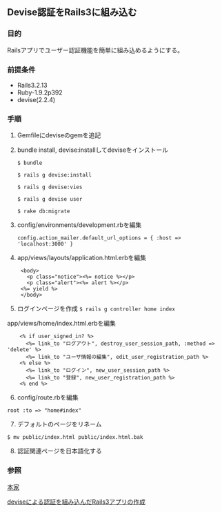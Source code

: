 ## Devise認証をRails3に組み込む
### 目的
Railsアプリでユーザー認証機能を簡単に組み込めるようにする。

### 前提条件
* Rails3.2.13
* Ruby-1.9.2p392
* devise(2.2.4)

### 手順
1. Gemfileにdeviseのgemを追記

2. bundle install, devise:installしてdeviseをインストール

   `$ bundle`

   `$ rails g devise:install`

   `$ rails g devise:vies`

   `$ rails g devise user`

   `$ rake db:migrate`

3. config/environments/development.rbを編集

   `config.action_mailer.default_url_options = { :host => 'localhost:3000' }`
   
4. app/views/layouts/application.html.erbを編集

        <body>
          <p class="notice"><%= notice %></p>
          <p class="alert"><%= alert %></p>
        <%= yield %>
        </body>
    
5. ログインページを作成
`$ rails g controller home index`

  app/views/home/index.html.erbを編集

        <% if user_signed_in? %>
          <%= link_to "ログアウト", destroy_user_session_path, :method => 'delete' %>
          <%= link_to "ユーザ情報の編集", edit_user_registration_path %>
        <% else %>
          <%= link_to "ログイン", new_user_session_path %>
          <%= link_to "登録", new_user_registration_path %>
        <% end %>

6. config/route.rbを編集

`root :to => "home#index"`

7. デフォルトのページをリネーム

`$ mv public/index.html public/index.html.bak`

8. 認証関連ページを日本語化する

### 参照

[本家](https://github.com/plataformatec/devise)

[deviseによる認証を組み込んだRails3アプリの作成](http://takemikami.com/technote/archives/653)

